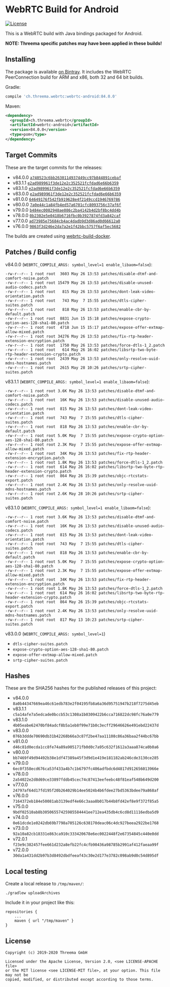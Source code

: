 # WebRTC Build for Android

[![License](https://img.shields.io/badge/license-MIT%20%2F%20Apache%202.0-blue.svg)](https://github.com/threema-ch/webrtc-android)

This is a WebRTC build with Java bindings packaged for Android.

**NOTE: Threema specific patches may have been applied in these builds!**


## Installing

The package is available [on
Bintray](https://bintray.com/threema/maven/webrtc-android/). It includes the
WebRTC PeerConnection build for ARM and x86, both 32 and 64 bit builds.

Gradle:

```groovy
compile 'ch.threema.webrtc:webrtc-android:84.0.0'
```

Maven:

```xml
<dependency>
  <groupId>ch.threema.webrtc</groupId>
  <artifactId>webrtc-android</artifactId>
  <version>84.0.0</version>
  <type>pom</type>
</dependency>
```


## Target Commits

These are the target commits for the releases:

- v84.0.0 [`a740523c6bb2630114937449cc97b844891cebaf`](https://chromium.googlesource.com/external/webrtc/+/a740523c6bb2630114937449cc97b844891cebaf)
- v83.1.1 [`e2ad989961f3de12e2c352521fcfdad6e66b6359`](https://chromium.googlesource.com/external/webrtc/+/e2ad989961f3de12e2c352521fcfdad6e66b6359)
- v83.1.0 [`e2ad989961f3de12e2c352521fcfdad6e66b6359`](https://chromium.googlesource.com/external/webrtc/+/e2ad989961f3de12e2c352521fcfdad6e66b6359)
- v83.0.0 [`e2ad989961f3de12e2c352521fcfdad6e66b6359`](https://chromium.googlesource.com/external/webrtc/+/e2ad989961f3de12e2c352521fcfdad6e66b6359)
- v81.0.0 [`64649176f542fb919628e4f2149ccd1946769786`](https://chromium.googlesource.com/external/webrtc/+/64649176f542fb919628e4f2149ccd1946769786)
- v80.0.0 [`7a0e44c1a84fb4ed57a6701cfc8093756c37af6f`](https://chromium.googlesource.com/external/webrtc/+/7a0e44c1a84fb4ed57a6701cfc8093756c37af6f)
- v79.0.0 [`b484ec0082948ae086c2ba4142b4d2bf8bc4dd4b`](https://chromium.googlesource.com/external/webrtc/+/b484ec0082948ae086c2ba4142b4d2bf8bc4dd4b)
- v78.0.0 [`0b2302e5e0418b6716fbc0b3927874fd3a842caf`](https://chromium.googlesource.com/external/webrtc/+/0b2302e5e0418b6716fbc0b3927874fd3a842caf)
- v77.0.0 [`ad73985e75684cb4ac4dadb9d3d86ad0d66612a0`](https://chromium.googlesource.com/external/webrtc/+/ad73985e75684cb4ac4dadb9d3d86ad0d66612a0)
- v76.0.0 [`9863f3d246e2da7a2e1f42bbc5757f6af5ec5682`](https://chromium.googlesource.com/external/webrtc/+/9863f3d246e2da7a2e1f42bbc5757f6af5ec5682)

The builds are created using [webrtc-build-docker](https://github.com/threema-ch/webrtc-build-docker).


## Patches / Build config

v84.0.0 (`WEBRTC_COMPILE_ARGS: symbol_level=1 enable_libaom=false`):

    -rw-r--r-- 1 root root  3603 May 26 13:53 patches/disable-dtmf-and-comfort-noise.patch
    -rw-r--r-- 1 root root 15479 May 26 13:53 patches/disable-unused-audio-codecs.patch
    -rw-r--r-- 1 root root   815 May 26 13:53 patches/dont-leak-video-orientation.patch
    -rw-r--r-- 1 root root   743 May  7 15:55 patches/dtls-cipher-suites.patch
    -rw-r--r-- 1 root root   818 May 26 13:53 patches/enable-cbr-by-default.patch
    -rw-r--r-- 1 root root  8831 Jun 15 15:18 patches/expose-crypto-option-aes-128-sha1-80.patch
    -rw-r--r-- 1 root root  4718 Jun 15 15:17 patches/expose-offer-extmap-allow-mixed.patch
    -rw-r--r-- 1 root root 34276 May 26 13:53 patches/fix-rtp-header-extension-encryption.patch
    -rw-r--r-- 1 root root  1750 May 26 13:53 patches/force-dtls-1_2.patch
    -rw-r--r-- 1 root root   614 May 26 16:02 patches/libsrtp-two-byte-rtp-header-extension-crypto.patch
    -rw-r--r-- 1 root root  2439 May 26 13:53 patches/only-resolve-uuid-mdns-hostnames.patch
    -rw-r--r-- 1 root root  2615 May 28 10:26 patches/srtp-cipher-suites.patch

v83.1.1 (`WEBRTC_COMPILE_ARGS: symbol_level=1 enable_libaom=false`):

    -rw-r--r-- 1 root root 3.6K May 26 13:53 patches/disable-dtmf-and-comfort-noise.patch
    -rw-r--r-- 1 root root  16K May 26 13:53 patches/disable-unused-audio-codecs.patch
    -rw-r--r-- 1 root root  815 May 26 13:53 patches/dont-leak-video-orientation.patch
    -rw-r--r-- 1 root root  743 May  7 15:55 patches/dtls-cipher-suites.patch
    -rw-r--r-- 1 root root  818 May 26 13:53 patches/enable-cbr-by-default.patch
    -rw-r--r-- 1 root root 5.0K May  7 15:55 patches/expose-crypto-option-aes-128-sha1-80.patch
    -rw-r--r-- 1 root root 2.3K May  7 15:55 patches/expose-offer-extmap-allow-mixed.patch
    -rw-r--r-- 1 root root  34K May 26 13:53 patches/fix-rtp-header-extension-encryption.patch
    -rw-r--r-- 1 root root 1.8K May 26 13:53 patches/force-dtls-1_2.patch
    -rw-r--r-- 1 root root  614 May 26 16:02 patches/libsrtp-two-byte-rtp-header-extension-crypto.patch
    -rw-r--r-- 1 root root  864 May 26 15:39 patches/objc-rtcstats-export.patch
    -rw-r--r-- 1 root root 2.4K May 26 13:53 patches/only-resolve-uuid-mdns-hostnames.patch
    -rw-r--r-- 1 root root 2.6K May 28 10:26 patches/srtp-cipher-suites.patch

v83.1.0 (`WEBRTC_COMPILE_ARGS: symbol_level=1 enable_libaom=false`):

    -rw-r--r-- 1 root root 3.6K May 26 13:53 patches/disable-dtmf-and-comfort-noise.patch
    -rw-r--r-- 1 root root  16K May 26 13:53 patches/disable-unused-audio-codecs.patch
    -rw-r--r-- 1 root root  815 May 26 13:53 patches/dont-leak-video-orientation.patch
    -rw-r--r-- 1 root root  743 May  7 15:55 patches/dtls-cipher-suites.patch
    -rw-r--r-- 1 root root  818 May 26 13:53 patches/enable-cbr-by-default.patch
    -rw-r--r-- 1 root root 5.0K May  7 15:55 patches/expose-crypto-option-aes-128-sha1-80.patch
    -rw-r--r-- 1 root root 2.3K May  7 15:55 patches/expose-offer-extmap-allow-mixed.patch
    -rw-r--r-- 1 root root  34K May 26 13:53 patches/fix-rtp-header-extension-encryption.patch
    -rw-r--r-- 1 root root 1.8K May 26 13:53 patches/force-dtls-1_2.patch
    -rw-r--r-- 1 root root  614 May 26 16:02 patches/libsrtp-two-byte-rtp-header-extension-crypto.patch
    -rw-r--r-- 1 root root  864 May 26 15:39 patches/objc-rtcstats-export.patch
    -rw-r--r-- 1 root root 2.4K May 26 13:53 patches/only-resolve-uuid-mdns-hostnames.patch
    -rw-r--r-- 1 root root  817 May 13 10:23 patches/srtp-cipher-suites.patch

v83.0.0 (`WEBRTC_COMPILE_ARGS: symbol_level=1`)

- `dtls-cipher-suites.patch`
- `expose-crypto-option-aes-128-sha1-80.patch`
- `expose-offer-extmap-allow-mixed.patch`
- `srtp-cipher-suites.patch`

## Hashes

These are the SHA256 hashes for the published releases of this project:

- v84.0.0 `8a0b44347669ea46c61edb783e2f04195fb8a6a36d95751947b218f7275d45eb`
- v83.1.1 `c5a14afe7a5edcade0bccb53c1308a1b0309422b6cca716822dc98fc76a0e779`
- v83.1.0 `4b05eabe62470bf84adcf8b5a1eb8f99e71b0c3ecff29646626e491ebd22437d`
- v83.0.0 `076b3ddde70690db31b42268b66a3c87f2be47aa11108c86a36baa2f44bc67bb`
- v81.0.0 `d46c81d0ecda1cc8fe74a89a905171fb0d0c7a95c632f1612a3aaa874ca0b0a6`
- v80.0.0 `bb7469f49d94492b38e1df47389a45f3d9d1e419e181182ab246cde3130ce285`
- v79.0.0 `6ec0f358ecd676ca53f433a4b7c1b6797fc406adfbdc6d4817d912656013966e`
- v78.0.0 `2a54022e2d8d69ce33897fddb45cec74c87413eefeebc48f81eaf548b649d200`
- v77.0.0 `24797af64d17fd195f20b264029b14ee5024b4b6fdee27bd5363bdee79a868af`
- v76.0.0 `7164372eb184e50081ab3139edf4e66c3aaa8b017b44b8fd42ef8e9f372f85a5`
- v75.0.0 `9bdf02510ab8b30506557425985584441ee712ea435db4c6cd8d11116edba5d9`
- v74.0.0 `0e61dcde1e0242db69b7798a705126c638170deac06c4dc927beea2922be1768`
- v73.0.0 `92a10a82cb18331e863ca910c333420678e6ec0022448f2e67354845c440e0dd`
- v72.0.1 `f23e9c382457fee661d232a8efb22fc4cfb90436a98785b2991af412faeaa99f`
- v72.0.0 `30da1a431dd2b97b3d8492dbdfeeaf43c30e2d177e3782c098ab9d0c54d895df`


## Local testing

Create a local release to `/tmp/maven/`:

    ./gradlew uploadArchives

Include it in your project like this:

    repositories {
        ...
        maven { url "/tmp/maven" }
    }


## License

    Copyright (c) 2019-2020 Threema GmbH

    Licensed under the Apache License, Version 2.0, <see LICENSE-APACHE file>
    or the MIT license <see LICENSE-MIT file>, at your option. This file may not be
    copied, modified, or distributed except according to those terms.
